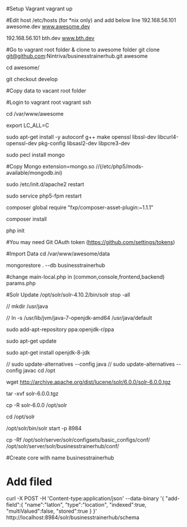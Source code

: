#Setup Vagrant
vagrant up

#Edit host  /etc/hosts (for *nix only)  and add below line
192.168.56.101  awesome.dev www.awesome.dev

192.168.56.101  bth.dev www.bth.dev


#Go to vagrant root folder & clone to awesome folder
git clone git@github.com:Nintriva/businesstrainerhub.git awesome

cd awesome/

git checkout develop


#Copy data to vacant root folder


#Login to vagrant root
vagrant ssh

cd /var/www/awesome

export LC_ALL=C

sudo apt-get install -y autoconf g++ make openssl libssl-dev libcurl4-openssl-dev pkg-config libsasl2-dev libpcre3-dev

sudo pecl install mongo

#Copy Mongo
extension=mongo.so //(/etc/php5/mods-available/mongodb.ini)

sudo /etc/init.d/apache2 restart

sudo service php5-fpm restart

composer global require "fxp/composer-asset-plugin:~1.1.1"

composer install

php init


#You may need Git OAuth token (https://github.com/settings/tokens)

#Import Data
cd /var/www/awesome/data

mongorestore  . --db businesstrainerhub

#change 
main-local.php in (common,console,frontend,backend) 
params.php 

#Solr Update
/opt/solr/solr-4.10.2/bin/solr stop -all

// mkdir /usr/java

// ln -s /usr/lib/jvm/java-7-openjdk-amd64 /usr/java/default

sudo add-apt-repository ppa:openjdk-r/ppa

sudo apt-get update

sudo apt-get install openjdk-8-jdk

// sudo update-alternatives --config java
// sudo update-alternatives --config javac
cd /opt

wget http://archive.apache.org/dist/lucene/solr/6.0.0/solr-6.0.0.tgz

tar -xvf solr-6.0.0.tgz

cp -R solr-6.0.0 /opt/solr

cd /opt/solr

/opt/solr/bin/solr start -p 8984

cp -Rf /opt/solr/server/solr/configsets/basic_configs/conf/ /opt/solr/server/solr/businesstrainerhub/conf/

#Create core with name businesstrainerhub 
# Add filed 
curl -X POST -H 'Content-type:application/json' --data-binary '{
  "add-field":{
     "name":"latlon",
     "type":"location",
     "indexed":true,
     "multiValued":false,
     "stored":true }
}' http://localhost:8984/solr/businesstrainerhub/schema
